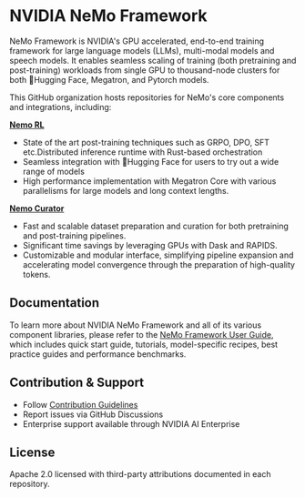 <!--
SPDX-FileCopyrightText: Copyright (c) 2024-2025 NVIDIA CORPORATION & AFFILIATES. All rights reserved.
SPDX-License-Identifier: Apache-2.0
-->

# NVIDIA NeMo Framework

NeMo Framework is NVIDIA's GPU accelerated, end-to-end training framework for large language models (LLMs), multi-modal models and speech models. It enables seamless scaling of training (both pretraining and post-training) workloads from single GPU to thousand-node clusters for both :hugs:Hugging Face, Megatron, and Pytorch models. 

This GitHub organization hosts repositories for NeMo's core components and integrations, including:

**[Nemo RL](https://github.com/NVIDIA-NeMo/rl)**

- State of the art post-training techniques such as GRPO, DPO, SFT etc.Distributed inference runtime with Rust-based orchestration
- Seamless integration with :hugs:Hugging Face for users to try out a wide range of models
- High performance implementation with Megatron Core with various parallelisms for large models and long context lengths.

**[Nemo Curator](https://github.com/NVIDIA-NeMo/curator)**

- Fast and scalable dataset preparation and curation for both pretraining and post-training pipelines.
- Significant time savings by leveraging GPUs with Dask and RAPIDS.
- Customizable and modular interface, simplifying pipeline expansion and accelerating model convergence through the preparation of high-quality tokens.




## Documentation

To learn more about NVIDIA NeMo Framework and all of its various component libraries, please refer to the [NeMo Framework User Guide](https://docs.nvidia.com/nemo-framework/user-guide/latest/overview.html), which includes quick start guide, tutorials, model-specific recipes, best practice guides and performance benchmarks.  

## Contribution & Support

- Follow [Contribution Guidelines](../CONTRIBUTING.md)
- Report issues via GitHub Discussions
- Enterprise support available through NVIDIA AI Enterprise

## License

Apache 2.0 licensed with third-party attributions documented in each repository.
